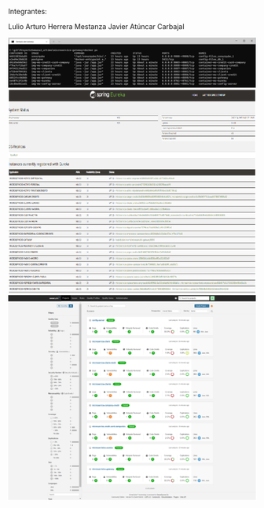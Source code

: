 Integrantes:

Lulio Arturo Herrera Mestanza
Javier Atúncar Carbajal

![Screenshot](Docker.png)
![Screenshot](eureka.png)
![Screenshot](Sonar.png)


